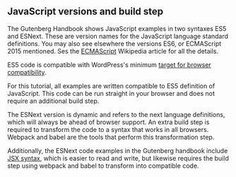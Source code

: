 
## JavaScript versions and build step

The Gutenberg Handbook shows JavaScript examples in two syntaxes ES5 and ESNext. These are version names for the JavaScript language standard definitions. You may also see elsewhere the versions ES6, or ECMAScript 2015 mentioned. Ses the [ECMAScript](https://en.wikipedia.org/wiki/ECMAScript) Wikipedia article for all the details.

ES5 code is compatible with WordPress's minimum [target for browser compatibility](https://make.wordpress.org/core/2017/04/23/target-browser-coverage/).

For this tutorial, all examples are written compatible to ES5 definition of JavaScript. This code can be run straight in your browser and does not require an additional build step.

The ESNext version is dynamic and refers to the next language definitions, which will always be ahead of browser support. An extra build step is required to transform the code to a syntax that works in all browsers. Webpack and babel are the tools that perform this transformation step.

Additionally, the ESNext code examples in the Gutenberg handbook include [JSX syntax](https://reactjs.org/docs/introducing-jsx.html), which is easier to read and write, but likewise requires the build step using webpack and babel to transform into compatible code.


